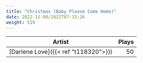 ```yaml
---
title: "Christmas (Baby Please Come Home)"
date: 2022-12-08/2022T07:15:26
weight: 519
---
```




 Artist | Plays 
----- | -----:
[Darlene Love]({{< ref "t118320">}}) | 50
